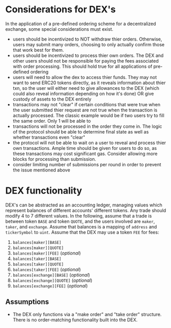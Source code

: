 # Considerations for DEX's

In the application of a pre-defined ordering scheme for a decentralized exchange, some special considerations must exist. 
- users should be incentivized to NOT withdraw thier orders. Otherwise, users may submit many orders, choosing to only actually confirm those that work best for them. 
- users should be incentivized to process thier own orders. The DEX and other users should not be responsible for paying the fees associated with order processing. This should hold true for all applications of pre-defined ordering
- users will need to allow the dex to access thier funds. They may not want to send ERC20 tokens directly, as it reveals information about thier txn, so the user will either need to give allowances to the DEX (which could also reveal information depending on how it's done) OR give custody of assets to the DEX entirely
- transactions may not "clear" if certain conditions that were true when the user submitted thier request are not true when the transaction is actually processed. The classic example would be if two users try to fill the same order. Only 1 will be able to
- transactions will not be processed in the order they come in. The logic of the protocol should be able to determine final state as well as whether transactions even "clear"
- the protocol will not be able to wait on a user to reveal and process thier own transactions. Ample time should be given for users to do so, as these transactions may cost significant gas. Consider allowing more blocks for processing than submission.
- consider limiting number of submissions per round in order to prevent the issue mentioned above

# DEX functionality

DEX's can be abstracted as an accounting ledger, managing values which represent balances of different accounts' different tokens. Any trade should modify 4 to 7 different values. In the following, assume that a trade is between token `BASE` and token `QUOTE`, and the users involved are `maker`, `taker`, and `exchange`. Assume that balances is a mapping of `address` and `tickerSymbol` to `uint`. Assume that the DEX may use a token `FEE` for fees:

1)  `balances[maker][BASE]`
2)  `balances[maker][QUOTE]`
3)  `balances[maker][FEE]`  (*optional*)
4)  `balances[taker][BASE]`
5)  `balances[taker][QUOTE]`
6)  `balances[taker][FEE]`   (*optional*)
7)  `balances[exchange][BASE]`  (*optional*)
8)  `balances[exchange][QUOTE]`   (*optional*)
9)  `balances[exchange][FEE]` (*optional*)

## Assumptions

- The DEX only functions via a "make order" and "take order" structure. There is no order-matching functionality built into the DEX. 
